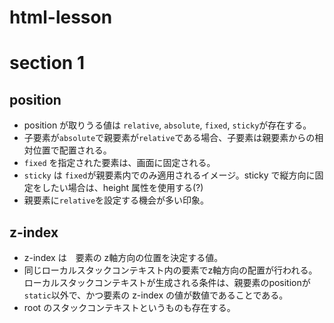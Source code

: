 # html-lesson

# section 1

## position
- position が取りうる値は `relative`, `absolute`, `fixed`, `sticky`が存在する。
- 子要素が`absolute`で親要素が`relative`である場合、子要素は親要素からの相対位置で配置される。
- `fixed` を指定された要素は、画面に固定される。
- `sticky` は `fixed`が親要素内でのみ適用されるイメージ。sticky で縦方向に固定をしたい場合は、height 属性を使用する(?)
- 親要素に`relative`を設定する機会が多い印象。

## z-index
- z-index は　要素の z軸方向の位置を決定する値。
- 同じローカルスタックコンテキスト内の要素でz軸方向の配置が行われる。ローカルスタックコンテキストが生成される条件は、親要素のpositionが`static`以外で、かつ要素の z-index の値が数値であることである。
- root のスタックコンテキストというものも存在する。